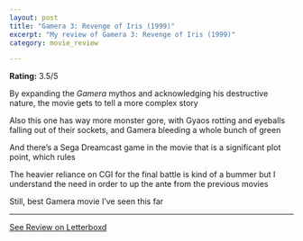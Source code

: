 ```yaml
---
layout: post
title: "Gamera 3: Revenge of Iris (1999)"
excerpt: "My review of Gamera 3: Revenge of Iris (1999)"
category: movie_review

---
```


**Rating:** 3.5/5

By expanding the <i>Gamera</i> mythos and acknowledging his destructive nature, the movie gets to tell a more complex story

Also this one has way more monster gore, with Gyaos rotting and eyeballs falling out of their sockets, and Gamera bleeding a whole bunch of green

And there’s a Sega Dreamcast game in the movie that is a significant plot point, which rules

The heavier reliance on CGI for the final battle is kind of a bummer but I understand the need in order to up the ante from the previous movies

Still, best Gamera movie I’ve seen this far

<hr>

[See Review on Letterboxd](https://boxd.it/3T20Vp)
